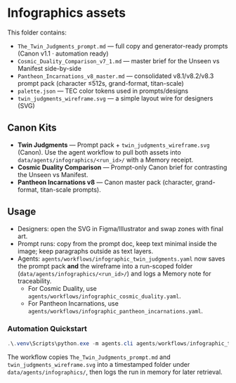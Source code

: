 # Infographics assets

This folder contains:

- `The_Twin_Judgments_prompt.md` — full copy and generator-ready prompts (Canon v1.1 · automation ready)
- `Cosmic_Duality_Comparison_v7_1.md` — master brief for the Unseen vs Manifest side-by-side
- `Pantheon_Incarnations_v8_master.md` — consolidated v8.1/v8.2/v8.3 prompt pack (character ≤512s, grand-format, titan-scale)
- `palette.json` — TEC color tokens used in prompts/designs
- `twin_judgments_wireframe.svg` — a simple layout wire for designers (SVG)

## Canon Kits

- **Twin Judgments** — Prompt pack + `twin_judgments_wireframe.svg` (Canon). Use the agent workflow to pull both assets into `data/agents/infographics/<run_id>/` with a Memory receipt.
- **Cosmic Duality Comparison** — Prompt-only Canon brief for contrasting the Unseen vs Manifest.
- **Pantheon Incarnations v8** — Canon master pack (character, grand-format, titan-scale prompts).

## Usage

- Designers: open the SVG in Figma/Illustrator and swap zones with final art.
- Prompt runs: copy from the prompt doc, keep text minimal inside the image; keep paragraphs outside as text layers.
- Agents: `agents/workflows/infographic_twin_judgments.yaml` now saves the prompt pack **and** the wireframe into a run-scoped folder (`data/agents/infographics/<run_id>/`) and logs a Memory note for traceability.
  - For Cosmic Duality, use `agents/workflows/infographic_cosmic_duality.yaml`.
  - For Pantheon Incarnations, use `agents/workflows/infographic_pantheon_incarnations.yaml`.

### Automation Quickstart

```powershell
.\.venv\Scripts\python.exe -m agents.cli agents/workflows/infographic_twin_judgments.yaml
```

The workflow copies `The_Twin_Judgments_prompt.md` and `twin_judgments_wireframe.svg` into a timestamped folder under `data/agents/infographics/`, then logs the run in memory for later retrieval.
  